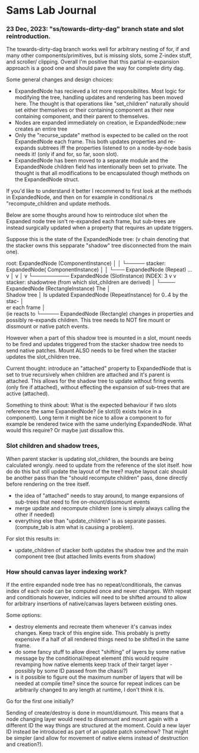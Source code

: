 # Sams Lab Journal

### 23 Dec, 2023: "ss/towards-dirty-dag" branch state and slot reintroduction.

The towards-dirty-dag branch works well for arbitrary nesting of for, if and
many other components/primitives, but is missing slots, some Z-index stuff, and scroller/
clipping. Overall I'm positive that this partial re-expansion approach is a
good one and should pave the way for complete dirty dag.

Some general changes and design choices:

 - ExpandedNode has recieved a lot more responsibilites. Most logic for
   modifying the tree, handling updates and rendering has been moved here.
	 The thought is that operations like "set_children" naturally should set either
	 themselves or their containing component as their new containing component, and
	 their parent to themselves.
 - Nodes are expanded immediately on creation, ie ExpandedNode::new creates an entire tree
 - Only the "recurse_update" method is expected to be called on the root ExpandedNode each
   frame. This both updates properties and re-expands subtrees iff the properties listened
	 to on a node-by-node basis needs it! (only if and for, so far, soon slot).
 - ExpandedNode has been moved to a separate module and the ExpandedNode
   children field has intentionally been set to private. The thought is
   that all modifications to be encapsulated though methods on the ExpandedNode struct.

If you'd like to understand it better I recommend to first look at the methods
in ExpandedNode, and then on for example in conditional.rs "recompute_children
and update methods.

Below are some thoughs around how to reintroduce slot when the Expanded node
tree isn't re-expanded each frame, but sub-trees are instead surgically
updated when a property that requires an update triggers.

Suppose this is the state of the ExpandedNode tree: (v chain denoting that the
stacker owns this sepparate "shadow" tree disconnected from the main one).

 root:  ExpandedNode (ComponentInstance)
 │
 │
 └───── stacker: ExpandedNode( ComponentInstance)
        │
        │
        └─── ExpandedNode (Repeat) ...
        v    │
        v    │
        v    └────────── ExpandedNode (SlotInstance) INDEX: 3
        v
        v
        stacker: shadowtree (from which slot_children are derived)
        │ 
        └──── ExpandedNode (RectangleInstance)
The           │        
Shadow tree   │
Is updated    ExpandedNode (RepeatInstance) for 0..4
by the stac-  │  
er each frame │   
(ie reacts to └───── ExpandedNode (Rectangle)
changes in
properties and possibly re-expands children.
This tree needs to NOT fire mount or dissmount
or native patch events.

However when a part of this shadow tree is mounted in a slot, mount needs to be
fired and updates triggered from the stacker shadow tree needs to send native
patches. Mount ALSO needs to be fired when the stacker updates the slot_children tree.

Current thought: introduce an "attached" property to ExpandedNode that is set
to true recursively when children are attached and it's parent is attached.
This allows for the shadow tree to update without firing events (only fire
if attached), without effecting the expansion of sub-trees that are active
(attached).

Something to think about: What is the expected behaviour if two slots reference
the same ExpandedNode? (ie slot(0) exists twice in a component). Long term it might
be nice to allow a component to for example be rendered twice with the same underlying
ExpandedNode. What would this require? Or maybe just dissallow this.


### Slot children and shadow trees,

When parent stacker is updating slot_children, the bounds are being
calculated wrongly. need to update from the reference of the slot
itself. how do do this but still update the layout of the tree?
maybe layout calc should be another pass than the "should recompute
children" pass, done directly before rendering on the tree itself.

- the idea of "attached" needs to stay around, to mange expansions of sub-trees
  that need to fire on-mount/dissmount events
- merge update and recompute children (one is simply always calling the other if needed)
- everything else than "update_children" is as separate passes. (compute_tab is atm what is causing a problem).

For slot this results in:
- update_children of stacker both updates the shadow tree and the main component
  tree (but attached limits events from shadow)

### How should canvas layer indexing work?

If the entire expanded node tree has no repeat/conditionals, the canvas index of
each node can be computed once and never changes. With repeat and conditionals
however, indicies will need to be shifted arround to allow for arbitrary
insertions of native/canvas layers between existing ones.

Some options:
- destroy elements and recreate them whenever it's canvas index changes. Keep
  track of this engine side. This probably is pretty expensive if a half of all
  rendered things need to be shifted in the same frame.
- do some fancy stuff to allow direct "shifting" of layers by some native
  message by the conditional/repeat element (this would require revamping how
  native elements keep track of their target layer - possibly by some ID passed
  from the chassi?)
- is it possible to figure out the maximum number of layers that will be needed
  at compile time? since the source for repeat indices can be arbitrarily
  changed to any length at runtime, I don't think it is.

Go for the first one initially?

Sending of create/destroy is done in mount/dismount. This means that a node
changing layer would need to dissmount and mount again with a different ID
the way things are structured at the moment. Could a new layer ID instead be
introduced as part of an update patch somehow? That might be simpler (and allow
for movement of native elems instead of destruction and creation?).
